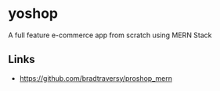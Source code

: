 # yoshop

A full feature e-commerce app from scratch using MERN Stack

## Links

-   https://github.com/bradtraversy/proshop_mern

